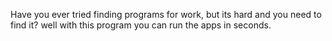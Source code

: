 Have you ever tried finding programs for work, but its hard and you need to find it?
well with this program you can run the apps in seconds.
